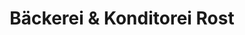 ---
title: "Bäckerei & Konditorei Rost"
url: /weimar/baeckerei-und-konditorei-rost/
shop: Bäckerei
---